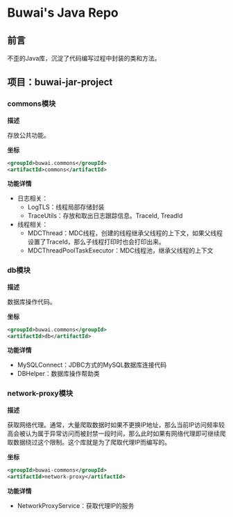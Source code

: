 # Buwai's Java Repo
## 前言

不歪的Java库，沉淀了代码编写过程中封装的类和方法。



## 项目：buwai-jar-project

### commons模块

**描述**

存放公共功能。



**坐标**

``` xml
<groupId>buwai.commons</groupId>
<artifactId>commons</artifactId>
```



**功能详情**

- 日志相关：
  - LogTLS：线程局部存储封装
  - TraceUtils：存放和取出日志跟踪信息。TraceId, TreadId
- 线程相关：
  - MDCThread：MDC线程，创建的线程继承父线程的上下文，如果父线程设置了TraceId，那么子线程打印时也会打印出来。
  - MDCThreadPoolTaskExecutor：MDC线程池，继承父线程的上下文



### db模块

**描述**

数据库操作代码。



**坐标**

```xml
<groupId>buwai.commons</groupId>
<artifactId>db</artifactId>
```



**功能详情**

- MySQLConnect：JDBC方式的MySQL数据库连接代码
- DBHelper：数据库操作帮助类



### network-proxy模块

**描述**

获取网络代理。通常，大量爬取数据时如果不更换IP地址，那么当前IP访问频率较高会被认为属于异常访问而被封禁一段时间，那么此时如果有网络代理即可继续爬取数据绕过这个限制。这个库就是为了爬取代理IP而编写的。



**坐标**

```xml
<groupId>buwai-commons</groupId>
<artifactId>network-proxy</artifactId>
```



**功能详情**

- NetworkProxyService：获取代理IP的服务